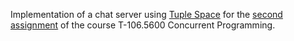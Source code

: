 Implementation of a chat server using [Tuple
Space](https://en.wikipedia.org/wiki/Tuple_space) for the [second
assignment](http://www.cs.hut.fi/Studies/T-106.5600/2013/AS2/AS2.shtml) of the
course T-106.5600 Concurrent Programming.
